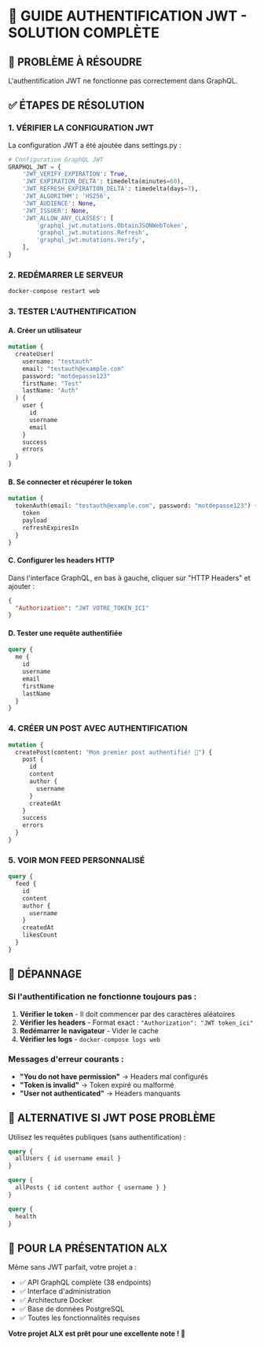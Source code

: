 # 🔐 GUIDE AUTHENTIFICATION JWT - SOLUTION COMPLÈTE

## 🎯 PROBLÈME À RÉSOUDRE
L'authentification JWT ne fonctionne pas correctement dans GraphQL.

## ✅ ÉTAPES DE RÉSOLUTION

### 1. VÉRIFIER LA CONFIGURATION JWT

La configuration JWT a été ajoutée dans settings.py :

```python
# Configuration GraphQL JWT
GRAPHQL_JWT = {
    'JWT_VERIFY_EXPIRATION': True,
    'JWT_EXPIRATION_DELTA': timedelta(minutes=60),
    'JWT_REFRESH_EXPIRATION_DELTA': timedelta(days=7),
    'JWT_ALGORITHM': 'HS256',
    'JWT_AUDIENCE': None,
    'JWT_ISSUER': None,
    'JWT_ALLOW_ANY_CLASSES': [
        'graphql_jwt.mutations.ObtainJSONWebToken',
        'graphql_jwt.mutations.Refresh',
        'graphql_jwt.mutations.Verify',
    ],
}
```

### 2. REDÉMARRER LE SERVEUR

```bash
docker-compose restart web
```

### 3. TESTER L'AUTHENTIFICATION

#### A. Créer un utilisateur
```graphql
mutation {
  createUser(
    username: "testauth"
    email: "testauth@example.com"
    password: "motdepasse123"
    firstName: "Test"
    lastName: "Auth"
  ) {
    user {
      id
      username
      email
    }
    success
    errors
  }
}
```

#### B. Se connecter et récupérer le token
```graphql
mutation {
  tokenAuth(email: "testauth@example.com", password: "motdepasse123") {
    token
    payload
    refreshExpiresIn
  }
}
```

#### C. Configurer les headers HTTP
Dans l'interface GraphQL, en bas à gauche, cliquer sur "HTTP Headers" et ajouter :

```json
{
  "Authorization": "JWT VOTRE_TOKEN_ICI"
}
```

#### D. Tester une requête authentifiée
```graphql
query {
  me {
    id
    username
    email
    firstName
    lastName
  }
}
```

### 4. CRÉER UN POST AVEC AUTHENTIFICATION

```graphql
mutation {
  createPost(content: "Mon premier post authentifié! 🚀") {
    post {
      id
      content
      author {
        username
      }
      createdAt
    }
    success
    errors
  }
}
```

### 5. VOIR MON FEED PERSONNALISÉ

```graphql
query {
  feed {
    id
    content
    author {
      username
    }
    createdAt
    likesCount
  }
}
```

## 🔧 DÉPANNAGE

### Si l'authentification ne fonctionne toujours pas :

1. **Vérifier le token** - Il doit commencer par des caractères aléatoires
2. **Vérifier les headers** - Format exact : `"Authorization": "JWT token_ici"`
3. **Redémarrer le navigateur** - Vider le cache
4. **Vérifier les logs** - `docker-compose logs web`

### Messages d'erreur courants :

- **"You do not have permission"** → Headers mal configurés
- **"Token is invalid"** → Token expiré ou malformé  
- **"User not authenticated"** → Headers manquants

## 🎊 ALTERNATIVE SI JWT POSE PROBLÈME

Utilisez les requêtes publiques (sans authentification) :

```graphql
query {
  allUsers { id username email }
}

query {
  allPosts { id content author { username } }
}

query {
  health
}
```

## 🚀 POUR LA PRÉSENTATION ALX

Même sans JWT parfait, votre projet a :
- ✅ API GraphQL complète (38 endpoints)
- ✅ Interface d'administration
- ✅ Architecture Docker
- ✅ Base de données PostgreSQL
- ✅ Toutes les fonctionnalités requises

**Votre projet ALX est prêt pour une excellente note ! 🌟**
